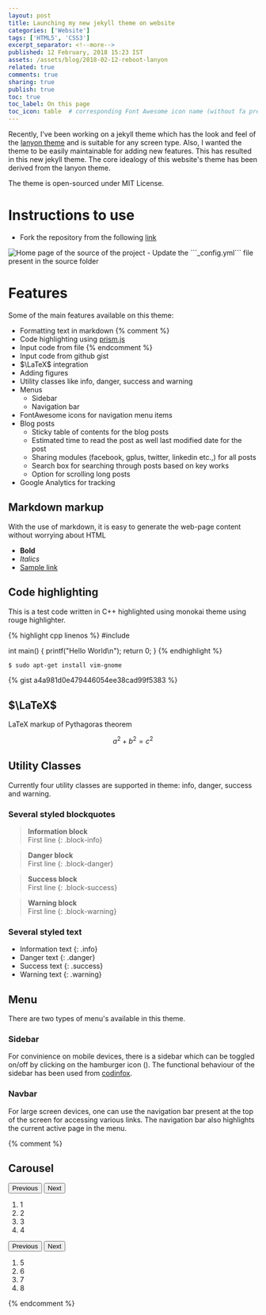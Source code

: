 ```yaml
---
layout: post
title: Launching my new jekyll theme on website
categories: ['Website']
tags: ['HTML5', 'CSS3']
excerpt_separator: <!--more-->
published: 12 February, 2018 15:23 IST
assets: /assets/blog/2018-02-12-reboot-lanyon
related: true
comments: true
sharing: true
publish: true
toc: true
toc_label: On this page
toc_icon: table  # corresponding Font Awesome icon name (without fa prefix)
---
```


Recently, I've been working on a jekyll theme which has the look and feel of the [lanyon theme](https://lanyon.getpoole.com) and is suitable for any screen type. Also, I wanted the theme to be easily maintainable for adding new features. This has resulted in this new jekyll theme. The core idealogy of this website's theme has been derived from the lanyon theme.<!--more-->

The theme is open-sourced under MIT License.

# Instructions to use

- Fork the repository from the following [link](https://github.com/sonapraneeth-a/reboot-lanyon)
<img class="image-full-width" src="{{site.baseurl}}/assets/blog/2018-02-12-reboot-lanyon/fork_reboot-lanyon-marked.PNG" alt="Home page of the source of the project"/>
- Update the ```_config.yml``` file present in the source folder

# Features

Some of the main features available on this theme:
- Formatting text in markdown
{% comment %}
- Code highlighting using [prism.js](http://prismjs.com/)
- Input code from file
{% endcomment %}
- Input code from github gist
- $\LaTeX$ integration
- Adding figures
- Utility classes like info, danger, success and warning
- Menus
    - Sidebar
    - Navigation bar
- FontAwesome icons for navigation menu items
- Blog posts
    - Sticky table of contents for the blog posts
    - Estimated time to read the post as well last modified date for the post
    - Sharing modules (facebook, gplus, twitter, linkedin etc.,) for all posts
    - Search box for searching through posts based on key works
    - Option for scrolling long posts
- Google Analytics for tracking


## Markdown markup

With the use of markdown, it is easy to generate the web-page content without worrying about HTML 

- **Bold**
- *Italics*
- [Sample link](https://www.google.co.in)

## Code highlighting

This is a test code written in C++ highlighted using monokai theme using rouge highlighter.

{% highlight cpp linenos %}
#include <cstdio>

int main()
{
    printf("Hello World\n");
    return 0;
}
{% endhighlight %}

```bash
$ sudo apt-get install vim-gnome
```
{% gist a4a981d0e479446054ee38cad99f5383 %}

## $\LaTeX$

LaTeX markup of Pythagoras theorem

$$ a^2 + b^2 = c^2 $$

## Utility Classes

Currently four utility classes are supported in theme: info, danger, success and warning.

### Several styled blockquotes

> **Information block**  
> First line
{: .block-info}

> **Danger block**  
> First line
{: .block-danger}

> **Success block**  
> First line
{: .block-success}

> **Warning block**  
> First line
{: .block-warning}

### Several styled text

- Information text
{: .info}
- Danger text
{: .danger}
- Success text
{: .success}
- Warning text
{: .warning}

## Menu

There are two types of menu's available in this theme.

### Sidebar

For convinience on mobile devices, there is a sidebar which can be toggled on/off by clicking on the hamburger icon (<i class="icon-menu"></i>). The functional behaviour of the sidebar has been used from [codinfox](https://codinfox.github.io).

### Navbar

For large screen devices, one can use the navigation bar present at the top of the screen for accessing various links. The navigation bar also highlights the current active page in the menu.

{% comment %}
## Carousel

<div class="carousel-box">
    <div class="carousel-buttons">
        <button class="carousel-prev">
            <span class="carousel-offscreen">Previous</span>
        </button>
        <button class="carousel-next">
            <span class="carousel-offscreen">Next</span>
        </button>
    </div>
    <ol class="carousel-content">
        <li class="carousel-current"><!--<img src="http://lorempixel.com/200/200" alt="1">-->1</li>
        <li><!--<img src="http://lorempixel.com/200/200" alt="2">-->2</li>
        <li><!--<img src="http://lorempixel.com/200/200" alt="3">-->3</li>
        <li><!--<img src="http://lorempixel.com/200/200" alt="4">-->4</li>
    </ol>
</div>

<div class="carousel-box">
    <div class="carousel-buttons">
        <button class="carousel-prev">
            <span class="carousel-offscreen">Previous</span>
        </button>
        <button class="carousel-next">
            <span class="carousel-offscreen">Next</span>
        </button>
    </div>
    <ol class="carousel-content">
        <li class="carousel-current"><!--<img src="http://lorempixel.com/200/200" alt="1">-->5</li>
        <li><!--<img src="http://lorempixel.com/200/200" alt="2">-->6</li>
        <li><!--<img src="http://lorempixel.com/200/200" alt="3">-->7</li>
        <li><!--<img src="http://lorempixel.com/200/200" alt="4">-->8</li>
    </ol>
</div>
{% endcomment %}
